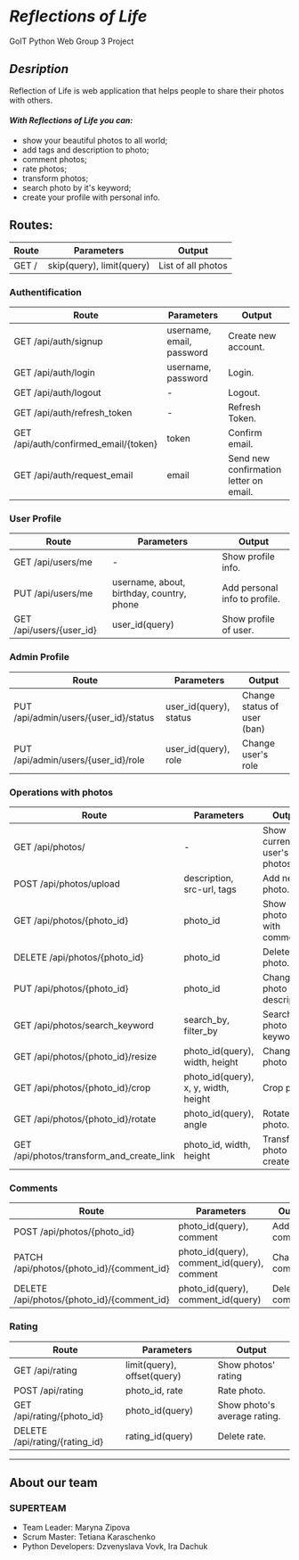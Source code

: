 # *Reflections of Life*

GoIT Python Web Group 3 Project

## *Desription*

Reflection of Life is web application that helps people to share their photos with others.

#### _With Reflections of Life you can:_
- show your beautiful photos to all world;
- add tags and description to photo;
- comment photos;
- rate photos;
- transform photos;
- search photo by it's keyword;
- create your profile with personal info.

## **Routes:**

| Route | Parameters | Output |
|-------| ---------- | ------ |
| GET / | skip(query), limit(query) | List of all photos |

### Authentification

| Route                                 | Parameters                | Output                                 |
|---------------------------------------|---------------------------|----------------------------------------|
| GET /api/auth/signup                  | username, email, password | Create new account.                    |
| GET /api/auth/login                   | username, password        | Login.                                 |
| GET /api/auth/logout                  | -                         | Logout.                                |
| GET /api/auth/refresh_token           | -                         | Refresh Token.                         |
| GET /api/auth/confirmed_email/{token} | token                     | Confirm email.                         |
| GET /api/auth/request_email           | email | Send new confirmation letter on email. |

### User Profile
| Route | Parameters | Output                        |
| ----- | ---------- |-------------------------------|
|GET /api/users/me | - | Show profile info.            |
| PUT /api/users/me | username, about, birthday, country, phone | Add personal info to profile. | 
| GET /api/users/{user_id} | user_id(query) | Show profile of user.         |

### Admin Profile

| Route | Parameters | Output                        |
| ----- | ---------- |-------------------------------|
| PUT /api/admin/users/{user_id}/status | user_id(query), status | Change status of user (ban) |
| PUT /api/admin/users/{user_id}/role | user_id(query), role | Change user's role |

### Operations with photos

| Route | Parameters | Output                        |
| ----- | ---------- |-------------------------------|
| GET /api/photos/ | - | Show current user's photos.   |
| POST /api/photos/upload | description, src-url, tags | Add new photo.                |
| GET /api/photos/{photo_id} | photo_id | Show photo ifo with comments. |
| DELETE /api/photos/{photo_id} | photo_id | Delete photo. |
| PUT /api/photos/{photo_id} | photo_id | Change photo description. |
| GET /api/photos/search_keyword | search_by, filter_by | Search photo by keyword. |
| GET /api/photos/{photo_id}/resize | photo_id(query), width, height | Change photo size. |
| GET /api/photos/{photo_id}/crop | photo_id(query), x, y, width, height | Crop photo. |
| GET /api/photos/{photo_id}/rotate | photo_id(query), angle | Rotate photo. |
| GET /api/photos/transform_and_create_link | photo_id, width, height | Transform photo and create link. |

### Comments

| Route | Parameters | Output                        |
| ----- | ---------- |-------------------------------|
| POST /api/photos/{photo_id} | photo_id(query), comment | Add comment. |
| PATCH /api/photos/{photo_id}/{comment_id} | photo_id(query), comment_id(query), comment | Change comment. |
| DELETE /api/photos/{photo_id}/{comment_id} | photo_id(query), comment_id(query) | Delete comment. |

### Rating 

| Route | Parameters | Output                        |
| ----- | ---------- |-------------------------------|
| GET /api/rating |limit(query), offset(query) | Show photos' rating|
| POST /api/rating | photo_id, rate | Rate photo. |
| GET /api/rating/{photo_id} | photo_id(query) | Show photo's average rating. |
| DELETE /api/rating/{rating_id} | rating_id(query) | Delete rate. |

---

## About our team
### SUPERTEAM
- Team Leader: Maryna Zipova
- Scrum Master: Tetiana Karaschenko
- Python Developers: Dzvenyslava Vovk, Ira Dachuk


